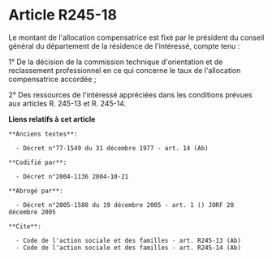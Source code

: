 # Article R245-18

Le montant de l'allocation compensatrice est fixé par le président du conseil général du département de la résidence de
l'intéressé, compte tenu :

1° De la décision de la commission technique d'orientation et de reclassement professionnel en ce qui concerne le taux de
l'allocation compensatrice accordée ;

2° Des ressources de l'intéressé appréciées dans les conditions prévues aux articles R. 245-13 et R. 245-14.

**Liens relatifs à cet article**

	**Anciens textes**:

	  - Décret n°77-1549 du 31 décembre 1977 - art. 14 (Ab)

	**Codifié par**:

	  - Décret n°2004-1136 2004-10-21

	**Abrogé par**:

	  - Décret n°2005-1588 du 19 décembre 2005 - art. 1 () JORF 20 décembre 2005

	**Cite**:

	  - Code de l'action sociale et des familles - art. R245-13 (Ab)
	  - Code de l'action sociale et des familles - art. R245-14 (Ab)

